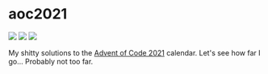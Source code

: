 # aoc2021

![](https://img.shields.io/badge/day%20📅-5-blue) ![](https://img.shields.io/badge/stars%20⭐-8-yellow) ![](https://img.shields.io/badge/days%20completed-4-red)

My shitty solutions to the [Advent of Code 2021](https://adventofcode.com/2021) calendar. Let's see how far I go... Probably not too far.
